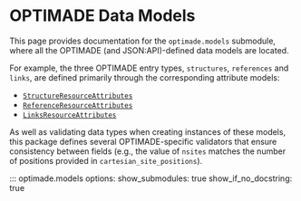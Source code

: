# OPTIMADE Data Models

This page provides documentation for the `optimade.models` submodule, where all the OPTIMADE (and JSON:API)-defined data models are located.

For example, the three OPTIMADE entry types, `structures`, `references` and `links`, are defined primarily through the corresponding attribute models:

- [`StructureResourceAttributes`](#optimade.models.structures.StructureResourceAttributes)
- [`ReferenceResourceAttributes`](#optimade.models.references.ReferenceResourceAttributes)
- [`LinksResourceAttributes`](#optimade.models.links.LinksResourceAttributes)

As well as validating data types when creating instances of these models, this package defines several OPTIMADE-specific validators that ensure consistency between fields (e.g., the value of `nsites` matches the number of positions provided in `cartesian_site_positions`).

::: optimade.models
    options:
      show_submodules: true
      show_if_no_docstring: true
